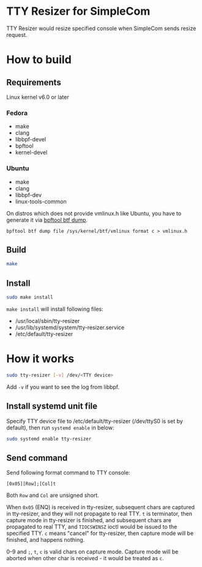 TTY Resizer for SimpleCom
===

TTY Resizer would resize specified console when SimpleCom sends resize request.

# How to build

## Requirements

Linux kernel v6.0 or later

### Fedora

* make
* clang
* libbpf-devel
* bpftool
* kernel-devel

### Ubuntu

* make
* clang
* libbpf-dev
* linux-tools-common

On distros which does not provide vmlinux.h like Ubuntu, you have to generate it via [bpftool btf dump](https://manpages.ubuntu.com/manpages/focal/man8/bpftool-btf.8.html).

```
bpftool btf dump file /sys/kernel/btf/vmlinux format c > vmlinux.h
```

## Build

```bash
make
```

## Install

```bash
sudo make install
```

`make install` will install following files:

* /usr/local/sbin/tty-resizer
* /usr/lib/systemd/system/tty-resizer.service
* /etc/default/tty-resizer

# How it works

```bash
sudo tty-resizer [-v] /dev/<TTY device>
```

Add `-v` if you want to see the log from libbpf.

## Install systemd unit file

Specify TTY device file to /etc/default/tty-resizer (/dev/ttyS0 is set by default), then run `systemd enable` in below:

```bash
sudo systemd enable tty-resizer
```

## Send command

Send following format command to TTY console:

```
[0x05][Row];[Col]t
```

Both `Row` and `Col` are unsigned short.

When `0x05` (ENQ) is received in tty-resizer, subsequent chars are captured in tty-resizer, and they will not propagate to real TTY. `t` is terminator, then capture mode in tty-resizer is finished, and subsequent chars are propagated to real TTY, and `TIOCSWINSZ` ioctl would be issued to the specified TTY. `c` means "cancel" for tty-resizer, then capture mode will be finished, and happens nothing.

0-9 and `;`, `t`, `c` is valid chars on capture mode. Capture mode will be aborted when other char is received - it would be treated as `c`.
